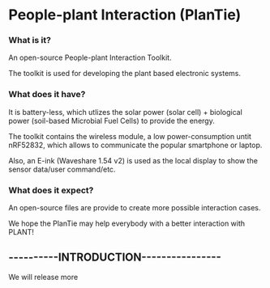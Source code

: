 # People-plant Interaction (PlanTie)

### What is it?
An open-source People-plant Interaction Toolkit.

The toolkit is used for developing the plant based electronic systems.

### What does it have?
It is battery-less, which utlizes the solar power (solar cell) + biological power (soil-based Microbial Fuel Cells) to provide the energy.

The toolkit contains the wireless module, a low power-consumption untit nRF52832, which allows to communicate the popular smartphone or laptop.

Also, an E-ink (Waveshare 1.54 v2) is used as the local display to show the sensor data/user command/etc.

### What does it expect?
An open-source files are provide to create more possible interaction cases.

We hope the PlanTie may help everybody with a better interaction with PLANT!

## ----------INTRODUCTION----------------
We will release more

